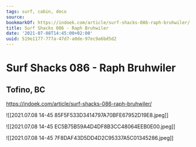 ```yaml
---
tags: surf, cabin, deco
source:
bookmarkOf: https://indoek.com/article/surf-shacks-086-raph-bruhwiler/
title: Surf Shacks 086 - Raph Bruhwiler
date: '2021-07-08T14:45:00+02:00'
uuid: 519e1177-777a-47d7-a0de-97ec9a6bd5d2
---
```


# Surf Shacks 086 - Raph Bruhwiler
## Tofino, BC
https://indoek.com/article/surf-shacks-086-raph-bruhwiler/

![[2021.07.08 14-45 85F5F533D3414797A70BFE67952D19E8.jpeg]]

![[2021.07.08 14-45 EC5B75B59A4D4DF8B3CC48064EEB0E00.jpeg]]

![[2021.07.08 14-45 7F8DAF43D5DD4D2C95337A5C01345286.jpeg]]
